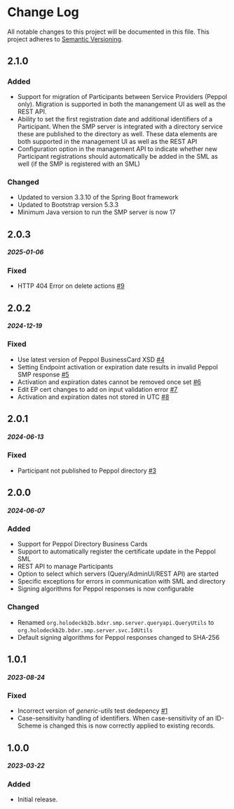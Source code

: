 # Change Log
All notable changes to this project will be documented in this file.
This project adheres to [Semantic Versioning](http://semver.org/).

## 2.1.0
##### 
### Added 
* Support for migration of Participants between Service Providers (Peppol only). Migration is supported in both the manangement UI as well as the REST API.
* Ability to set the first registration date and additional identifiers of a Participant. When the SMP server is integrated with a directory service these are published to the directory as well. These data elements are both supported in the management UI as well as the REST API
* Configuration option in the management API to indicate whether new Participant registrations should automatically be added in the SML as well (if the SMP is registered with an SML)  

### Changed
* Updated to version 3.3.10 of the Spring Boot framework
* Updated to Bootstrap version 5.3.3
* Minimum Java version to run the SMP server is now 17 

## 2.0.3
##### 2025-01-06
### Fixed
* HTTP 404 Error on delete actions [#9](https://github.com/holodeck-b2b/Holodeck-SMP/issues/9)

## 2.0.2
##### 2024-12-19
### Fixed
* Use latest version of Peppol BusinessCard XSD [#4](https://github.com/holodeck-b2b/Holodeck-SMP/issues/4)
* Setting Endpoint activation or expiration date results in invalid Peppol SMP response [#5](https://github.com/holodeck-b2b/Holodeck-SMP/issues/5)
* Activation and expiration dates cannot be removed once set [#6](https://github.com/holodeck-b2b/Holodeck-SMP/issues/6)
* Edit EP cert changes to add on input validation error [#7](https://github.com/holodeck-b2b/Holodeck-SMP/issues/7)
* Activation and expiration dates not stored in UTC [#8](https://github.com/holodeck-b2b/Holodeck-SMP/issues/8)

## 2.0.1
##### 2024-06-13
### Fixed
* Participant not published to Peppol directory [#3](https://github.com/holodeck-b2b/Holodeck-SMP/issues/3)

## 2.0.0
##### 2024-06-07
### Added
* Support for Peppol Directory Business Cards
* Support to automatically register the certificate update in the Peppol SML
* REST API to manage Participants
* Option to select which servers (Query/AdminUI/REST API) are started
* Specific exceptions for errors in communication with SML and directory
* Signing algorithms for Peppol responses is now configurable

### Changed
* Renamed `org.holodeckb2b.bdxr.smp.server.queryapi.QueryUtils`  to `org.holodeckb2b.bdxr.smp.server.svc.IdUtils`
* Default signing algorithms for Peppol responses changed to SHA-256

## 1.0.1
##### 2023-08-24
### Fixed
* Incorrect version of _generic-utils_ test dedepency [#1](https://github.com/holodeck-b2b/Holodeck-SMP/issues/1)
* Case-sensitivity handling of identifiers. When case-sensitivity of an ID-Scheme is changed this is now correctly
  applied to existing records.

## 1.0.0
##### 2023-03-22
### Added
* Initial release.

